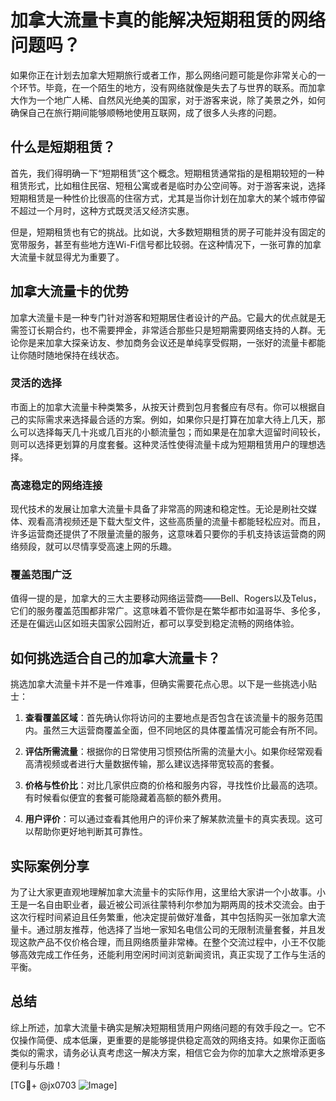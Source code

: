 # 加拿大流量卡真的能解决短期租赁的网络问题吗？

如果你正在计划去加拿大短期旅行或者工作，那么网络问题可能是你非常关心的一个环节。毕竟，在一个陌生的地方，没有网络就像是失去了与世界的联系。而加拿大作为一个地广人稀、自然风光绝美的国家，对于游客来说，除了美景之外，如何确保自己在旅行期间能够顺畅地使用互联网，成了很多人头疼的问题。

## 什么是短期租赁？

首先，我们得明确一下“短期租赁”这个概念。短期租赁通常指的是租期较短的一种租赁形式，比如租住民宿、短租公寓或者是临时办公空间等。对于游客来说，选择短期租赁是一种性价比很高的住宿方式，尤其是当你计划在加拿大的某个城市停留不超过一个月时，这种方式既灵活又经济实惠。

但是，短期租赁也有它的挑战。比如说，大多数短期租赁的房子可能并没有固定的宽带服务，甚至有些地方连Wi-Fi信号都比较弱。在这种情况下，一张可靠的加拿大流量卡就显得尤为重要了。

## 加拿大流量卡的优势

加拿大流量卡是一种专门针对游客和短期居住者设计的产品。它最大的优点就是无需签订长期合约，也不需要押金，非常适合那些只是短期需要网络支持的人群。无论你是来加拿大探亲访友、参加商务会议还是单纯享受假期，一张好的流量卡都能让你随时随地保持在线状态。

### 灵活的选择

市面上的加拿大流量卡种类繁多，从按天计费到包月套餐应有尽有。你可以根据自己的实际需求来选择最合适的方案。例如，如果你只是打算在加拿大待上几天，那么可以选择每天几十兆或几百兆的小额流量包；而如果是在加拿大逗留时间较长，则可以选择更划算的月度套餐。这种灵活性使得流量卡成为短期租赁用户的理想选择。

### 高速稳定的网络连接

现代技术的发展让加拿大流量卡具备了非常高的网速和稳定性。无论是刷社交媒体、观看高清视频还是下载大型文件，这些高质量的流量卡都能轻松应对。而且，许多运营商还提供了不限量流量的服务，这意味着只要你的手机支持该运营商的网络频段，就可以尽情享受高速上网的乐趣。

### 覆盖范围广泛

值得一提的是，加拿大的三大主要移动网络运营商——Bell、Rogers以及Telus，它们的服务覆盖范围都非常广。这意味着不管你是在繁华都市如温哥华、多伦多，还是在偏远山区如班夫国家公园附近，都可以享受到稳定流畅的网络体验。

## 如何挑选适合自己的加拿大流量卡？

挑选加拿大流量卡并不是一件难事，但确实需要花点心思。以下是一些挑选小贴士：

1. **查看覆盖区域**：首先确认你将访问的主要地点是否包含在该流量卡的服务范围内。虽然三大运营商覆盖全面，但不同地区的具体覆盖情况可能会有所不同。
   
2. **评估所需流量**：根据你的日常使用习惯预估所需的流量大小。如果你经常观看高清视频或者进行大量数据传输，那么建议选择带宽较高的套餐。

3. **价格与性价比**：对比几家供应商的价格和服务内容，寻找性价比最高的选项。有时候看似便宜的套餐可能隐藏着高额的额外费用。

4. **用户评价**：可以通过查看其他用户的评价来了解某款流量卡的真实表现。这可以帮助你更好地判断其可靠性。

## 实际案例分享

为了让大家更直观地理解加拿大流量卡的实际作用，这里给大家讲一个小故事。小王是一名自由职业者，最近被公司派往蒙特利尔参加为期两周的技术交流会。由于这次行程时间紧迫且任务繁重，他决定提前做好准备，其中包括购买一张加拿大流量卡。通过朋友推荐，他选择了当地一家知名电信公司的无限制流量套餐，并且发现这款产品不仅价格合理，而且网络质量非常棒。在整个交流过程中，小王不仅能够高效完成工作任务，还能利用空闲时间浏览新闻资讯，真正实现了工作与生活的平衡。

## 总结

综上所述，加拿大流量卡确实是解决短期租赁用户网络问题的有效手段之一。它不仅操作简便、成本低廉，更重要的是能够提供稳定高效的网络支持。如果你正面临类似的需求，请务必认真考虑这一解决方案，相信它会为你的加拿大之旅增添更多便利与乐趣！

[TG💪+ @jx0703 ![Image](https://github.com/user-attachments/assets/dbca1d08-cadb-493c-b0ec-ad6f7a83f270)]